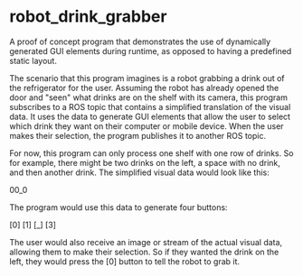 # robot_drink_grabber

A proof of concept program that demonstrates the use of dynamically generated GUI elements during runtime, as opposed to having a predefined static layout.

The scenario that this program imagines is a robot grabbing a drink out of the refrigerator for the user. Assuming the robot has already opened the door and "seen" what drinks are on the shelf with its camera, this program subscribes to a ROS topic that contains a simplified translation of the visual data. It uses the data to generate GUI elements that allow the user to select which drink they want on their computer or mobile device. When the user makes their selection, the program publishes it to another ROS topic.

For now, this program can only process one shelf with one row of drinks. So for example, there might be two drinks on the left, a space with no drink, and then another drink. The simplified visual data would look like this:

00_0  

The program would use this data to generate four buttons:

[0] [1] [_] [3]


The user would also receive an image or stream of the actual visual data, allowing them to make their selection. So if they wanted the drink on the left, they would press the [0] button to tell the robot to grab it.
